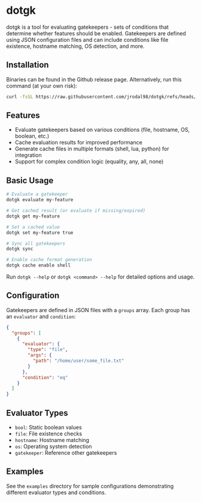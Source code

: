 # dotgk

dotgk is a tool for evaluating gatekeepers - sets of conditions that determine
whether features should be enabled. Gatekeepers are defined using JSON
configuration files and can include conditions like file existence, hostname
matching, OS detection, and more.

## Installation

Binaries can be found in the Github release page. Alternatively, run this
command (at your own risk):

```sh
curl -fsSL https://raw.githubusercontent.com/jrodal98/dotgk/refs/heads/master/install.sh | sh
```

## Features

- Evaluate gatekeepers based on various conditions (file, hostname, OS, boolean,
  etc.)
- Cache evaluation results for improved performance
- Generate cache files in multiple formats (shell, lua, python) for integration
- Support for complex condition logic (equality, any, all, none)

## Basic Usage

```sh
# Evaluate a gatekeeper
dotgk evaluate my-feature

# Get cached result (or evaluate if missing/expired)
dotgk get my-feature

# Set a cached value
dotgk set my-feature true

# Sync all gatekeepers
dotgk sync

# Enable cache format generation
dotgk cache enable shell
```

Run `dotgk --help` or `dotgk <command> --help` for detailed options and usage.

## Configuration

Gatekeepers are defined in JSON files with a `groups` array. Each group has an
`evaluator` and `condition`:

```json
{
  "groups": [
    {
      "evaluator": {
        "type": "file",
        "args": {
          "path": "/home/user/some_file.txt"
        }
      },
      "condition": "eq"
    }
  ]
}
```

## Evaluator Types

- `bool`: Static boolean values
- `file`: File existence checks
- `hostname`: Hostname matching
- `os`: Operating system detection
- `gatekeeper`: Reference other gatekeepers

## Examples

See the `examples` directory for sample configurations demonstrating different
evaluator types and conditions.
